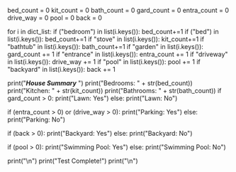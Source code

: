 bed_count = 0
kit_count = 0
bath_count = 0
gard_count = 0
entra_count = 0
drive_way = 0
pool = 0
back = 0

for i in dict_list:
    if ("bedroom") in list(i.keys()):
        bed_count+=1
    if ("bed") in list(i.keys()):
        bed_count+=1
    if  "stove" in list(i.keys()):
        kit_count+=1
    if "bathtub" in list(i.keys()):
        bath_count+=1
    if "garden" in list(i.keys()):
        gard_count += 1
    if "entrance" in list(i.keys()):
        entra_count += 1
    if "driveway" in list(i.keys()):
        drive_way += 1
    if "pool" in list(i.keys()):
        pool += 1
    if "backyard" in list(i.keys()):
        back += 1    
    

print("*****House Summary***** ")
print("Bedrooms: " +  str(bed_count))
print("Kitchen: " + str(kit_count))
print("Bathrooms: " + str(bath_count))
if gard_count > 0:
    print("Lawn: Yes")
else:
    print("Lawn: No")
    
if (entra_count > 0) or (drive_way > 0):
    print("Parking: Yes")
else:
    print("Parking: No")

if (back > 0):
    print("Backyard: Yes")
else:
    print("Backyard: No")
    
if (pool > 0):
    print("Swimming Pool: Yes")
else:
    print("Swimming Pool: No")
    
print("\n")
print("Test Complete!")
print("\n")
    
        
        
